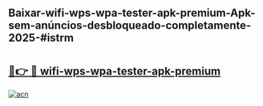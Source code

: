 ## Baixar-wifi-wps-wpa-tester-apk-premium-Apk-sem-anúncios-desbloqueado-completamente-2025-#istrm

# <h2><a href="https://ainizakaria.my?title=wifi-wps-wpa-tester-apk-premium&ref=20M">🔗👉 🔴 wifi-wps-wpa-tester-apk-premium</a></h2>

[![acn](https://github.com/user-attachments/assets/0f9c940e-d8b0-45ae-aac7-cd30a18b3e1c)](https://ainizakaria.my?title=wifi-wps-wpa-tester-apk-premium&ref=20M)

